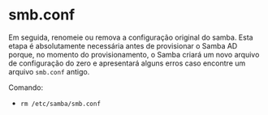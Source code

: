 # smb.conf

Em seguida, renomeie ou remova a configuração original do samba. Esta etapa é absolutamente necessária antes de provisionar o Samba AD porque, no momento do provisionamento, o Samba criará um novo arquivo de configuração do zero e apresentará alguns erros caso encontre um arquivo `smb.conf` antigo.

Comando:

- `rm /etc/samba/smb.conf`

